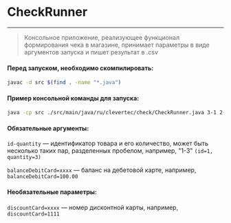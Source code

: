 # CheckRunner

---
>Консольное приложение, реализующее функционал формирования чека в магазине, принимает параметры в виде аргументов запуска и пишет результат в .csv


#### Перед запуском, необходимо скомпилировать:

```bash
javac -d src $(find . -name "*.java")
```

#### Пример консольной команды для запуска:

```bash
java -cp src ./src/main/java/ru/clevertec/check/CheckRunner.java 3-1 2-5 5-1 discountCard=1111 balanceDebitCard=100
```


#### Обязательные аргументы:

`id-quantity` — идентификатор товара и его количество, может быть несколько таких пар, разделенных пробелом, например, "1-3" `(id=1, quantity=3)`

`balanceDebitCard=xxxx` — баланс на дебетовой карте, например, `balanceDebitCard=100.00`

#### Необязательные параметры:

`discountCard=xxxx` — номер дисконтной карты, например, `discountCard=1111`

